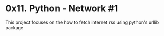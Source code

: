 # 0x11. Python - Network #1
This project focuses on the how to fetch internet rss using python's urllib package
